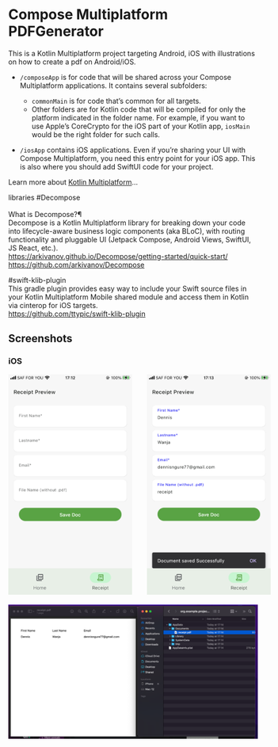 # Compose Multiplatform PDFGenerator


This is a Kotlin Multiplatform project targeting Android, iOS with illustrations on how to create a pdf on Android/iOS.

* `/composeApp` is for code that will be shared across your Compose Multiplatform applications.
  It contains several subfolders:
  - `commonMain` is for code that’s common for all targets.
  - Other folders are for Kotlin code that will be compiled for only the platform indicated in the folder name.
    For example, if you want to use Apple’s CoreCrypto for the iOS part of your Kotlin app,
    `iosMain` would be the right folder for such calls.

* `/iosApp` contains iOS applications. Even if you’re sharing your UI with Compose Multiplatform, 
  you need this entry point for your iOS app. This is also where you should add SwiftUI code for your project.


Learn more about [Kotlin Multiplatform](https://www.jetbrains.com/help/kotlin-multiplatform-dev/get-started.html)…<br>

libraries
#Decompose<br>
<br>
What is Decompose?¶<br>
Decompose is a Kotlin Multiplatform library for breaking down your code into lifecycle-aware business logic components (aka BLoC), with routing functionality and pluggable UI (Jetpack Compose, Android Views, SwiftUI, JS React, etc.).<br>
https://arkivanov.github.io/Decompose/getting-started/quick-start/<br>
https://github.com/arkivanov/Decompose<br>

#swift-klib-plugin<br>
This gradle plugin provides easy way to include your Swift source files in your Kotlin Multiplatform Mobile shared module and access them in Kotlin via cinterop for iOS targets.<br>
https://github.com/ttypic/swift-klib-plugin<br>

## Screenshots


### iOS
<div style="display: flex; flex-direction: column; align-items: center; gap: 20px;">
    <!-- Top row of images -->
    <div style="display: flex; align-items: center; gap: 30px;">
        <img src="art/ios1.PNG" width="250" />
        <img src="art/ios2.PNG" width="250" />
    </div>
    <!-- Image below -->
    <img src="art/ios3.png" width="700" />
</div>





